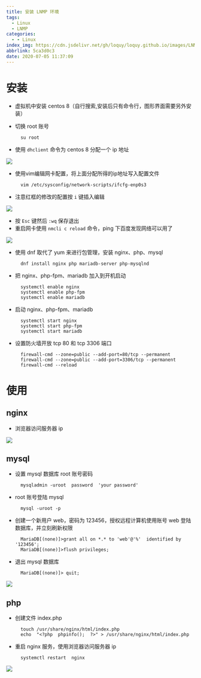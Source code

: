 ```yaml
---
title: 安装 LNMP 环境
tags:
  - Linux
  - LNMP
categories:
  - - Linux
index_img: https://cdn.jsdelivr.net/gh/loquy/loquy.github.io/images/LNMP.jpeg
abbrlink: 5ca3d0c3
date: 2020-07-05 11:37:09
---
```

# 安装
- 虚拟机中安装 centos 8（自行搜索,安装后只有命令行，图形界面需要另外安装）
- 切换 root 账号

        su root

- 使用 `dhclient` 命令为 centos 8 分配一个 ip 地址

![](https://cdn.jsdelivr.net/gh/loquy/loquy.github.io/images/1593925975.jpg)

- 使用vim编辑网卡配置，将上面分配所得的ip地址写入配置文件

        vim /etc/sysconfig/network-scripts/ifcfg-enp0s3

- 注意红框的修改的配置按 `i` 键插入编辑

![](https://cdn.jsdelivr.net/gh/loquy/loquy.github.io/images/1593924179.jpg)

- 按 `Esc` 键然后 `:wq` 保存退出
- 重启网卡使用 `nmcli c reload` 命令，ping 下百度发现网络可以用了

![](https://cdn.jsdelivr.net/gh/loquy/loquy.github.io/images/1593925621.jpg)

- 使用 dnf 取代了 yum 来进行包管理，安装 nginx、php、mysql

        dnf install nginx php mariadb-server php-mysqlnd

- 把 nginx、php-fpm、mariadb 加入到开机启动

        systemctl enable nginx
        systemctl enable php-fpm
        systemctl enable mariadb

- 启动 nginx、php-fpm、mariadb

        systemctl start nginx
        systemctl start php-fpm
        systemctl start mariadb

- 设置防火墙开放 tcp 80 和 tcp 3306 端口

        firewall-cmd --zone=public --add-port=80/tcp --permanent
        firewall-cmd --zone=public --add-port=3306/tcp --permanent
        firewall-cmd --reload

# 使用

## nginx
- 浏览器访问服务器 ip

![](https://cdn.jsdelivr.net/gh/loquy/loquy.github.io/images/1593924883.jpg)

## mysql

- 设置 mysql 数据库 root 账号密码

        mysqladmin -uroot  password  'your password'

- root 账号登陆 mysql

        mysql -uroot -p

- 创建一个新用户 web，密码为 123456，授权远程计算机使用账号 web 登陆数据库，并立刻刷新权限  

        MariaDB[(none)]>grant all on *.* to 'web'@'%'  identified by '123456';
        MariaDB[(none)]>flush privileges;

- 退出 mysql 数据库
    
        MariaDB[(none)]> quit; 

![](https://cdn.jsdelivr.net/gh/loquy/loquy.github.io/images/1593925030.jpg)    

## php
- 创建文件 index.php

        touch /usr/share/nginx/html/index.php
        echo  "<?php  phpinfo();  ?>" > /usr/share/nginx/html/index.php

- 重启 nginx 服务，使用浏览器访问服务器 ip

        systemctl restart  nginx        


![](https://cdn.jsdelivr.net/gh/loquy/loquy.github.io/images/1593924755.jpg)        